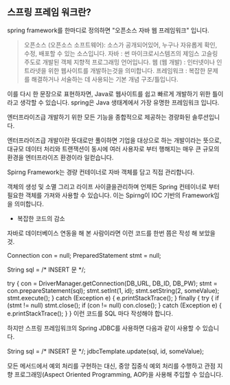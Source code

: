 

## 스프링 프레임 워크란?

spring framework를 한마디로 정의하면 "오픈소스 자바 웹 프레임워크" 입니다.

> 오픈소스 (오픈소스 소프트웨어): 소스가 공개되어있어, 누구나 자유롭게 확인, 수정, 배포할 수 있는 소스입니다.
> 자바 : 썬 마이크로시스템즈의 제임스 고슬링 주도로 개발된 객체 지향적 프로그래밍 언어입니다.
> 웹 (웹 개발) : 인터넷이나 인트라넷을 위한 웹사이트를 개발하는것을 의미합니다.
> 프레임워크 : 복잡한 문제를 해결하거나 서술하는 데 사용되는 기본 개념 구조/틀입니다.

이를 다시 한 문장으로 표현하자면, Java로 웹사이트를 쉽고 빠르게 개발하기 위한 틀이라고 생각할 수 있습니다.
spring은 Java 생태계에서 가장 유명한 프레임워크 입니다.

엔터프라이즈급 개발하기 위한 모든 기능을 종합적으로 제공하는 경량화된 솔루션입니다.

엔터프라이즈급 개발이란 뜻대로만 풀이하면 기업을 대상으로 하는 개발이라는 뜻으로,
대규모 데이터 처리와 트랜잭션이 동시에 여러 사용자로 부터 행해지는 매우 큰 규모의 환경을 엔터프라이즈 환경이라 일컫습니다.

Spirng Framework는 경량 컨테이너로 자바 객체를 담고 직접 관리합니다. 

객체의 생성 및 소멸 그리고 라이프 사이클을관리하며 언제든 Spring 컨테이너로 부터 필요한 객체를 가져와 사용할 수 있습니다. 
이는 Spirng이 IOC 기반의 Framework임을 의미합니다.



* 복잡한 코드의 감소

자바로 데이터베이스 연동을 해 본 사람이라면 이런 코드를 한번 쯤은 작성 해 보았을 것.

Connection con = null;
PreparedStatement stmt = null;

String sql = /* INSERT 문 */;

try {
    con = DriverManager.getConnection(DB_URL, DB_ID, DB_PW);
    stmt = con.prepareStatement(sql);
    stmt.setInt(1, id);
    stmt.setString(2, someValue);
    stmt.execute();
}
catch (Exception e) {
    e.printStackTrace();
}
finally {
    try {
        if (stmt != null) stmt.close();
        if (con != null) con.close();
    }
    catch (Exception e) {
        e.printStackTrace();
    }
}
이런 코드를 SQL 마다 작성해야 합니다.

하지만 스프링 프레임워크의 Spring JDBC를 사용하면 다음과 같이 사용할 수 있습니다.

String sql = /* INSERT 문 */;
jdbcTemplate.update(sql, id, someValue);

모든 메서드에서 예외 처리를 구현하는 대신,
중앙 집중식 예외 처리를 수행하고 관점 지향 프로그래밍(Aspect Oriented Programming, AOP)을 사용해 주입할 수 있습니다.
